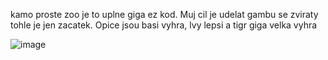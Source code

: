 kamo proste zoo je to uplne giga ez kod. Muj cil je udelat gambu se zviraty tohle je jen zacatek. Opice jsou basi vyhra, lvy lepsi a tigr giga velka vyhra




![image](https://github.com/user-attachments/assets/7114127e-ee58-4571-944e-316111732e11)
